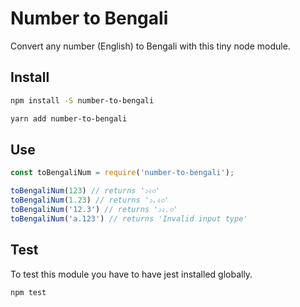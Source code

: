 # Number to Bengali

Convert any number (English) to Bengali with this tiny node module.

## Install

```bash
npm install -S number-to-bengali
```

```bash
yarn add number-to-bengali
```

## Use

```javascript
const toBengaliNum = require('number-to-bengali');

toBengaliNum(123) // returns '১২৩'
toBengaliNum(1.23) // returns '১.২৩'
toBengaliNum('12.3') // returns '১২.৩'
toBengaliNum('a.123') // returns 'Invalid input type'
```

## Test
To test this module you have to have jest installed globally.

```bash
npm test
```
